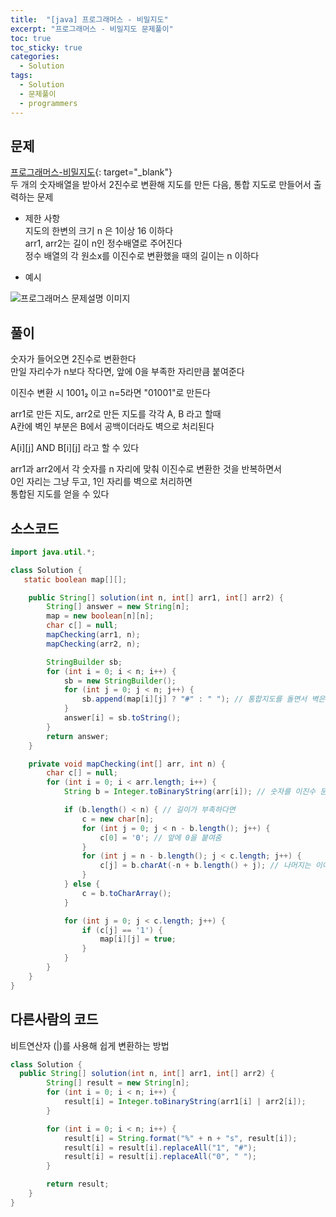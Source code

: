 ```yaml
---
title:  "[java] 프로그래머스 - 비밀지도"
excerpt: "프로그래머스 - 비밀지도 문제풀이"
toc: true
toc_sticky: true
categories:
  - Solution
tags:
  - Solution
  - 문제풀이
  - programmers
---
```

## 문제  
[프로그래머스-비밀지도](https://programmers.co.kr/learn/courses/30/lessons/17681?language=java){: target="_blank"}  
두 개의 숫자배열을 받아서 2진수로 변환해 지도를 만든 다음, 통합 지도로 만들어서 출력하는 문제  


* 제한 사항  
지도의 한변의 크기 n 은 1이상 16 이하다  
arr1, arr2는 길이 n인 정수배열로 주어진다  
정수 배열의 각 원소x를 이진수로 변환했을 때의 길이는 n 이하다  


* 예시  


![프로그래머스 문제설명 이미지](http://t1.kakaocdn.net/welcome2018/secret8.png)  



## 풀이  
숫자가 들어오면 2진수로 변환한다  
만일 자리수가 n보다 작다면, 앞에 0을 부족한 자리만큼 붙여준다  


이진수 변환 시 1001₂ 이고 n=5라면 "01001"로 만든다  


arr1로 만든 지도, arr2로 만든 지도를 각각 A, B 라고 할때  
A칸에 벽인 부분은 B에서 공백이더라도 벽으로 처리된다  


A[i][j] AND B[i][j] 라고 할 수 있다  


arr1과 arr2에서 각 숫자를 n 자리에 맞춰 이진수로 변환한 것을 반복하면서  
0인 자리는 그냥 두고, 1인 자리를 벽으로 처리하면  
통합된 지도를 얻을 수 있다  

## 소스코드  

```java
import java.util.*;

class Solution {
   static boolean map[][];

	public String[] solution(int n, int[] arr1, int[] arr2) {
		String[] answer = new String[n];
		map = new boolean[n][n];
		char c[] = null;
		mapChecking(arr1, n);
		mapChecking(arr2, n);

		StringBuilder sb;
		for (int i = 0; i < n; i++) {
			sb = new StringBuilder();
			for (int j = 0; j < n; j++) {
				sb.append(map[i][j] ? "#" : " "); // 통합지도를 돌면서 벽은 #, 공백은 공백처리
			}
			answer[i] = sb.toString();
		}
		return answer;
	}

	private void mapChecking(int[] arr, int n) {
		char c[] = null;
		for (int i = 0; i < arr.length; i++) {
			String b = Integer.toBinaryString(arr[i]); // 숫자를 이진수 문자열로 만든다

			if (b.length() < n) { // 길이가 부족하다면
				c = new char[n];
				for (int j = 0; j < n - b.length(); j++) {
					c[0] = '0'; // 앞에 0을 붙여줌
				}
				for (int j = n - b.length(); j < c.length; j++) {
					c[j] = b.charAt(-n + b.length() + j); // 나머지는 이어서 붙여준다
				}
			} else {
				c = b.toCharArray();
			}

			for (int j = 0; j < c.length; j++) {
				if (c[j] == '1') {
					map[i][j] = true;
				}
			}
		}
	}
}
```

## 다른사람의 코드  
비트연산자 (|)를 사용해 쉽게 변환하는 방법  

```java
class Solution {
  public String[] solution(int n, int[] arr1, int[] arr2) {
        String[] result = new String[n];
        for (int i = 0; i < n; i++) {
            result[i] = Integer.toBinaryString(arr1[i] | arr2[i]);
        }

        for (int i = 0; i < n; i++) {
            result[i] = String.format("%" + n + "s", result[i]);
            result[i] = result[i].replaceAll("1", "#");
            result[i] = result[i].replaceAll("0", " ");
        }

        return result;
    }
}
```